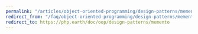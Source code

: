 ```yaml
---
permalink: "/articles/object-oriented-programming/design-patterns/memento/"
redirect_from: "/faq/object-oriented-programming/design-patterns/memento/"
redirect_to: https://php.earth/doc/oop/design-patterns/memento
---
```

